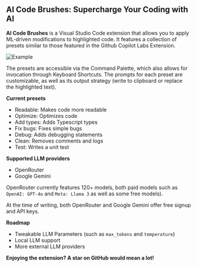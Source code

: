 ## AI Code Brushes: Supercharge Your Coding with AI

**AI Code Brushes** is a Visual Studio Code extension that allows you to apply ML-driven modifications to highlighted code. It features a collection of presets similar to those featured in the Github Copilot Labs Extension.

![Example](assets/example.gif)

The presets are accessible via the Command Palette, which also allows for invocation through Keyboard Shortcuts. The prompts for each preset are customizable, as well as its output strategy (write to clipboard or replace the highlighted text).

**Current presets**

- Readable: Makes code more readable
- Optimize: Optimizes code
- Add types: Adds Typescript types
- Fix bugs: Fixes simple bugs
- Debug: Adds debugging statements
- Clean: Removes comments and logs
- Test: Writes a unit test 

**Supported LLM providers**

- OpenRouter 
- Google Gemini

OpenRouter currently features 120+ models, both paid models such as `OpenAI: GPT-4o` and `Meta: Llama 3` as well as some free models).

At the time of writing, both OpenRouter and Google Gemini offer free signup and API keys.

**Roadmap**

- Tweakable LLM Parameters (such as `max_tokens` and `temperature`)
- Local LLM support
- More external LLM providers

**Enjoying the extension? A star on GitHub would mean a lot!**
